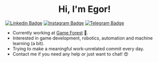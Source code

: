 <h1 align='center'> Hi, I'm Egor!</h1>

[![Linkedin Badge](https://img.shields.io/badge/-ekutselabskii-blue?style=flat-square&logo=Linkedin&logoColor=white&link=https://www.linkedin.com/in/ekutselabskii/)](https://www.linkedin.com/in/ekutselabskii/)
[![Instagram Badge](https://img.shields.io/badge/-ekutselabskii-purple?style=flat-square&logo=Instagram&logoColor=white&link=https://www.instagram.com/ekutselabskii/)](https://www.instagram.com/ekutselabskii/)
[![Telegram Badge](https://img.shields.io/badge/-kutselabskii-grey?style=flat-square&logo=Telegram&logoColor=white&link=https://t.me/kutselabskii)](https://t.me/kutselabskii)


- Currently working at [Game Forest](https://game-forest.com/) :evergreen_tree:.
- Interested in game development, robotics, automation and machine learning (a bit).
- Trying to make a meaningful work-unrelated commit every day.
- Contact me if you need any help or just want to chat! :heart_eyes:

